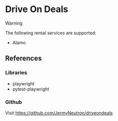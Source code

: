 # Drive On Deals

> [!WARNING]
> The following rental services are supported:
> - Alamo

<!-- ## Setup

## Usage

## Frequently Asked Questions
-->
## References

### Libraries
- playwright
- pytest-playwright

### Github
Visit https://github.com/JermyNeutron/driveondeals